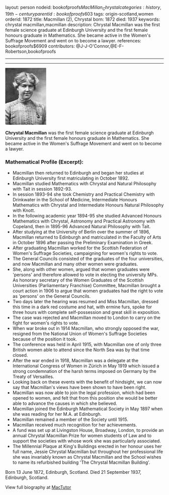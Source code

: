 layout: person
nodeid: bookofproofs$MacMillan_Chrystal
categories: history,19th-century
parentid: bookofproofs$603
tags: origin-scotland,women
orderid: 1872
title: Macmillan (2), Chrystal
born: 1872
died: 1937
keywords: chrystal macmillan,macmillan
description: Chrystal Macmillan was the first female science graduate at Edinburgh University and the first female honours graduate in Mathematics. She became active in the Women's Suffrage Movement and went on to become a lawyer.
references: bookofproofs$6909
contributors: @J-J-O'Connor,@E-F-Robertson,bookofproofs

---



---

![MacMillan_Chrystal.jpg](https://github.com/bookofproofs/bookofproofs.github.io/blob/main/_sources/_assets/images/portraits/MacMillan_Chrystal.jpg?raw=true)

**Chrystal Macmillan** was the first female science graduate at Edinburgh University and the first female honours graduate in Mathematics. She became active in the Women's Suffrage Movement and went on to become a lawyer.

### Mathematical Profile (Excerpt):
* Macmillan then returned to Edinburgh and began her studies at Edinburgh University first matriculating in October 1892.
* Macmillan studied Mathematics with Chrystal and  Natural Philosophy with Tait in session 1892-93.
* In session 1893-94 she took Chemistry and Practical Chemistry with Drinkwater in the School of Medicine, Intermediate Honours Mathematics with Chrystal and Intermediate Honours Natural Philosophy with Knott.
* In the following academic year 1894-95 she studied Advanced Honours Mathematics with Chrystal, Astronomy and Practical Astronomy with Copeland, then in 1895-96 Advanced Natural Philosophy with Tait.
* After studying at the University of Berlin over the summer of 1896, Macmillan returned to Edinburgh and matriculated in the Faculty of Arts in October 1896 after passing the Preliminary Examination in Greek.
* After graduating Macmillan worked for the Scottish Federation of Women's Suffrage Societies, campaigning for women's rights to vote.
* The General Councils consisted of the graduates of the four universities, and now Macmillan and many other women were graduates.
* She, along with other women, argued that women graduates were 'persons' and therefore allowed to vote in electing the university MPs. As honorary secretary of the Women Graduates of the Scottish Universities (Parliamentary Franchise) Committee, Macmillan brought a court action in 1906 to argue that women graduates had the right to vote as 'persons' on the General Councils.
* Two days later the hearing was resumed and Miss Macmillan, dressed this time in a dark red costume and hat, with ermine furs, spoke for three hours with complete self-possession and great skill in exposition.
* The case was rejected and Macmillan moved to London to carry on the fight for women's rights to vote.
* When war broke out in 1914 Macmillan, who strongly opposed the war, resigned from the National Union of Women's Suffrage Societies because of the position it took.
* The conference was held in April 1915, with Macmillan one of only three British women able to attend since the North Sea was by that time closed.
* After the war ended in 1918, Macmillan was a delegate at the International Congress of Women in Zürich in May 1919 which issued a strong condemnation of the harsh terms imposed on Germany by the Treaty of Versailles.
* Looking back on these events with the benefit of hindsight, we can now say that Macmillan's views have been shown to have been right.
* Macmillan was now able to join the legal profession, which had been opened to women, and felt that from this position she would be better able to advance the causes in which she believed.
* Macmillan joined the Edinburgh Mathematical Society in May 1897 when she was reading for her M.A. at Edinburgh.
* Macmillan remained a member of the Society until 1915.
* Macmillan received much recognition for her achievements.
* A fund was set up at Livingston House, Broadway, London, to provide an annual Chrystal Macmillan Prize for women students of Law and to support the societies with whose work she was particularly associated.
* The Millennial Plaque at King's Buildings erected in her honour uses her full name, Jessie Chrystal Macmillan but throughout her professional life she was invariably known as Chrystal Macmillan and the School wishes to name its refurbished building 'The Chrystal Macmillan Building'.

Born 13 June 1872, Edinburgh, Scotland. Died 21 September 1937, Edinburgh, Scotland.

View full biography at [MacTutor](https://mathshistory.st-andrews.ac.uk/Biographies/MacMillan_Chrystal/)
